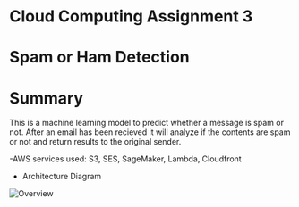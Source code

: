 # Cloud Computing Assignment 3


# Spam or Ham Detection

# Summary

This is a machine learning model to predict whether a message is spam or not. After an email has been recieved it will analyze if the contents are spam or not and return results to the original sender. 
  
  -AWS services used: S3, SES, SageMaker, Lambda, Cloudfront 
    
- Architecture Diagram

![Overview](overview.png)
